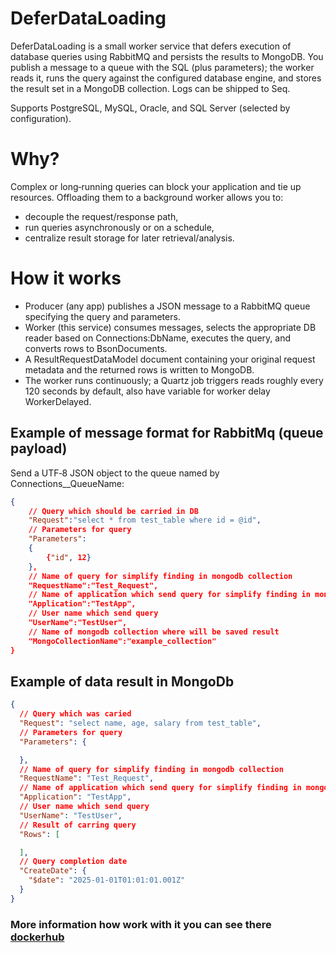 # DeferDataLoading

DeferDataLoading is a small worker service that defers execution of database queries using RabbitMQ and persists the results to MongoDB. You publish a message to a queue with the SQL (plus parameters); the worker reads it, runs the query against the configured database engine, and stores the result set in a MongoDB collection. Logs can be shipped to Seq.

Supports PostgreSQL, MySQL, Oracle, and SQL Server (selected by configuration).

# Why?
Complex or long‑running queries can block your application and tie up resources. Offloading them to a background worker allows you to:
- decouple the request/response path,
- run queries asynchronously or on a schedule,
- centralize result storage for later retrieval/analysis.

# How it works
- Producer (any app) publishes a JSON message to a RabbitMQ queue specifying the query and parameters.
- Worker (this service) consumes messages, selects the appropriate DB reader based on Connections:DbName, executes the query, and converts rows to BsonDocuments.
- A ResultRequestDataModel document containing your original request metadata and the returned rows is written to MongoDB.
- The worker runs continuously; a Quartz job triggers reads roughly every 120 seconds by default, also have variable for worker delay WorkerDelayed.

## Example of message format for RabbitMq (queue payload)
Send a UTF‑8 JSON object to the queue named by Connections__QueueName:
``` json
{
	// Query which should be carried in DB
	"Request":"select * from test_table where id = @id", 
	// Parameters for query
	"Parameters":
	{
		{"id", 12}
	},
	// Name of query for simplify finding in mongodb collection
	"RequestName":"Test_Request",
	// Name of application which send query for simplify finding in mongodb collection
	"Application":"TestApp",
	// User name which send query
	"UserName":"TestUser",
	// Name of mongodb collection where will be saved result
	"MongoCollectionName":"example_collection"
}
```

## Example of data result in MongoDb
``` json
{
  // Query which was caried
  "Request": "select name, age, salary from test_table",
  // Parameters for query
  "Parameters": {

  },
  // Name of query for simplify finding in mongodb collection
  "RequestName": "Test_Request",
  // Name of application which send query for simplify finding in mongodb collection
  "Application": "TestApp",
  // User name which send query
  "UserName": "TestUser",
  // Result of carring query
  "Rows": [

  ],
  // Query completion date
  "CreateDate": {
    "$date": "2025-01-01T01:01:01.001Z"
  }
}
```

### More information how work with it you can see there [dockerhub](https://hub.docker.com/r/vladteresch/deferdataloading) 


